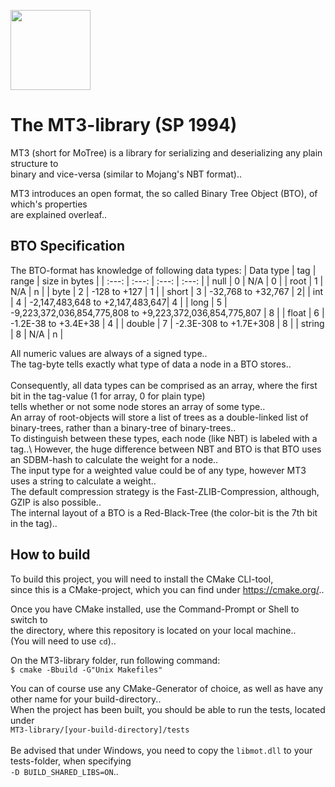 <p align="left">
  <img src="assets/motex.ico" width="128" height="128">
</p>

# The MT3-library (SP 1994)
MT3 (short for MoTree) is a library for serializing and deserializing any plain structure to\
binary and vice-versa (similar to Mojang's NBT format)..

MT3 introduces an open format, the so called Binary Tree Object (BTO), of which's properties\
are explained overleaf..

## BTO Specification
The BTO-format has knowledge of following data types:
| Data type | tag | range | size in bytes |
| :---: | :---: | :---: | :---: |
| null | 0 | N/A | 0 |
| root | 1 | N/A | n |
| byte | 2 | -128 to +127 | 1 |
| short | 3 | -32,768 to +32,767 | 2|
| int | 4 | -2,147,483,648 to +2,147,483,647| 4 |
| long | 5 | -9,223,372,036,854,775,808 to +9,223,372,036,854,775,807 | 8 |
| float | 6 | -1.2E-38 to +3.4E+38 | 4 | 
| double | 7 | -2.3E-308 to +1.7E+308 | 8 |
| string | 8 | N/A | n |

All numeric values are always of a signed type..\
The tag-byte tells exactly what type of data a node in a BTO stores..\
\
Consequently, all data types can be comprised as an array, where the first bit in the tag-value (1 for array, 0 for plain type)\
tells whether or not some node stores an array of some type..\
An array of root-objects will store a list of trees as a double-linked list of binary-trees, rather than a binary-tree of binary-trees..
\
To distinguish between these types, each node (like NBT) is labeled with a tag..\ 
However, the huge difference between NBT and BTO is that BTO uses an SDBM-hash to calculate the weight for a node..\
The input type for a weighted value could be of any type, however MT3 uses a string to calculate a weight..
\
The default compression strategy is the Fast-ZLIB-Compression, although, GZIP is also possible..\
The internal layout of a BTO is a Red-Black-Tree (the color-bit is the 7th bit in the tag)..

## How to build
To build this project, you will need to install the CMake CLI-tool,\
since this is a CMake-project, which you can find under https://cmake.org/..

Once you have CMake installed, use the Command-Prompt or Shell to switch to\
the directory, where this repository is located on your local machine..\
(You will need to use ```cd```)..

On the MT3-library folder, run following command:\
```$ cmake -Bbuild -G"Unix Makefiles"```

You can of course use any CMake-Generator of choice, as well as have any other name for your build-directory..\
When the project has been built, you should be able to run the tests, located under\
```MT3-library/[your-build-directory]/tests```\
\
Be advised that under Windows, you need to copy the ```libmot.dll``` to your tests-folder, when specifying\
```-D BUILD_SHARED_LIBS=ON```..
